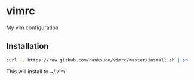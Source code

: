 # vimrc
My vim configuration

## Installation

```bash
curl -L https://raw.github.com/hanksudo/vimrc/master/install.sh | sh
```

This will install to ~/.vim
